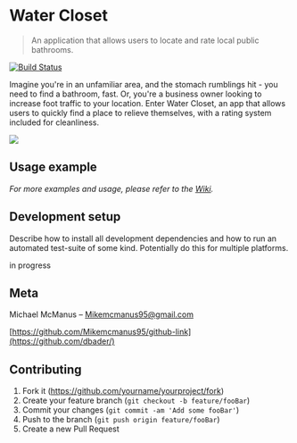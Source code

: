 # Water Closet
> An application that allows users to locate and rate local public bathrooms.

[![Build Status][travis-image]][travis-url]

Imagine you're in an unfamiliar area, and the stomach rumblings hit - you need to find a bathroom, fast. Or, you're a business owner looking to increase foot traffic to your location. Enter Water Closet, an app that allows users to quickly find a place to relieve themselves, with a rating system included for cleanliness.

![](header.png)


## Usage example


_For more examples and usage, please refer to the [Wiki][wiki]._

## Development setup

Describe how to install all development dependencies and how to run an automated test-suite of some kind. Potentially do this for multiple platforms.

 in progress

## Meta

Michael McManus  – Mikemcmanus95@gmail.com

[https://github.com/Mikemcmanus95/github-link](https://github.com/dbader/)

## Contributing

1. Fork it (<https://github.com/yourname/yourproject/fork>)
2. Create your feature branch (`git checkout -b feature/fooBar`)
3. Commit your changes (`git commit -am 'Add some fooBar'`)
4. Push to the branch (`git push origin feature/fooBar`)
5. Create a new Pull Request

<!-- Markdown link & img dfn's -->
[npm-image]: https://img.shields.io/npm/v/datadog-metrics.svg?style=flat-square
[npm-url]: https://npmjs.org/package/datadog-metrics
[npm-downloads]: https://img.shields.io/npm/dm/datadog-metrics.svg?style=flat-square
[travis-image]: https://img.shields.io/travis/dbader/node-datadog-metrics/master.svg?style=flat-square
[travis-url]: https://travis-ci.org/dbader/node-datadog-metrics
[wiki]: https://github.com/yourname/yourproject/wiki

